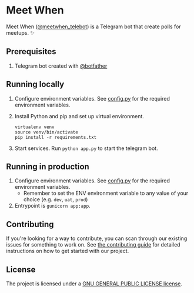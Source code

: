 # Meet When
Meet When ([@meetwhen_telebot](https://t.me/meetwhen_telebot)) is a Telegram bot that create polls for meetups. :sparkles:

## Prerequisites
1. Telegram bot created with [@botfather](https://telegram.me/botfather)

## Running locally
1. Configure environment variables. See [config.py](./config.py) for the required environment variables.

2. Install Python and pip and set up virtual environment. 
   ```
   virtualenv venv
   source venv/bin/activate
   pip install -r requirements.txt
   ```

3. Start services. Run `python app.py` to start the telegram bot.

## Running in production
1. Configure environment variables. See [config.py](./config.py) for the required environment variables.
   * Remember to set the ENV environment variable to any value of your choice (e.g. `dev`, `uat`, `prod`)
2. Entrypoint is `gunicorn app:app`.

## Contributing
If you're looking for a way to contribute, you can scan through our existing issues for something to work on. See [the contributing guide](./CONTRIBUTING.md) for detailed instructions on how to get started with our project.

## License
The project is licensed under a [GNU GENERAL PUBLIC LICENSE license](./LICENSE).
